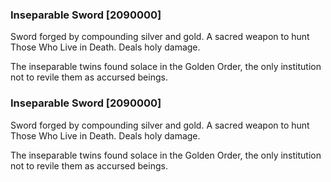 ### Inseparable Sword [2090000]

Sword forged by compounding silver and gold. A sacred weapon to hunt Those Who Live in Death. Deals holy damage.

The inseparable twins found solace in the Golden Order, the only institution not to revile them as accursed beings.### Inseparable Sword [2090000]

Sword forged by compounding silver and gold. A sacred weapon to hunt Those Who Live in Death. Deals holy damage.

The inseparable twins found solace in the Golden Order, the only institution not to revile them as accursed beings.